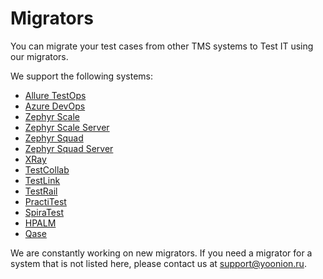 # Migrators

You can migrate your test cases from other TMS systems to Test IT using our migrators.

We support the following systems:

- [Allure TestOps](https://github.com/testit-tms/migrators/tree/main/Migrators/AllureExporter/Readme.md)
- [Azure DevOps](https://github.com/testit-tms/migrators/tree/main/Migrators/AzureExporter/Readme.md)
- [Zephyr Scale](https://github.com/testit-tms/migrators/tree/main/Migrators/ZephyrScaleExporter/Readme.md)
- [Zephyr Scale Server](https://github.com/testit-tms/migrators/tree/main/Migrators/ZephyrScaleServerExporter/Readme.md)
- [Zephyr Squad](https://github.com/testit-tms/migrators/tree/main/Migrators/ZephyrSquadExporter/Readme.md)
- [Zephyr Squad Server](https://github.com/testit-tms/migrators/tree/main/Migrators/ZephyrSquadServerExporter/Readme.md)
- [XRay](https://github.com/testit-tms/migrators/tree/main/Migrators/XRayExporter/Readme.md)
- [TestCollab](https://github.com/testit-tms/migrators/tree/main/Migrators/TestCollabExporter/Readme.md)
- [TestLink](https://github.com/testit-tms/migrators/tree/main/Migrators/TestLinkExporter/Readme.md)
- [TestRail](https://github.com/testit-tms/migrators/tree/main/Migrators/TestRailExporter/Readme.md)
- [PractiTest](https://github.com/testit-tms/migrators/tree/main/Migrators/PractiTestExporter/Readme.md)
- [SpiraTest](https://github.com/testit-tms/migrators/tree/main/Migrators/SpiraTestExporter/Readme.md)
- [HPALM](https://github.com/testit-tms/migrators/tree/main/Migrators/HPALMExporter/Readme.md)
- [Qase](https://github.com/testit-tms/migrators/tree/main/Migrators/QaseExporter/Readme.md)

We are constantly working on new migrators. If you need a migrator for a system that is not listed here, please contact us at [support@yoonion.ru](mailto:support@yoonion.ru).
